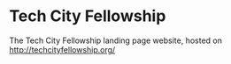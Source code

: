 # Tech City Fellowship

The Tech City Fellowship landing page website, hosted on http://techcityfellowship.org/
